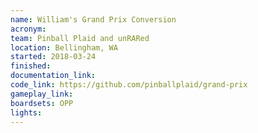 ```yaml
---
name: William's Grand Prix Conversion
acronym:
team: Pinball Plaid and unRARed
location: Bellingham, WA
started: 2018-03-24
finished:
documentation_link:
code_link: https://github.com/pinballplaid/grand-prix
gameplay_link:
boardsets: OPP
lights:
---
```

